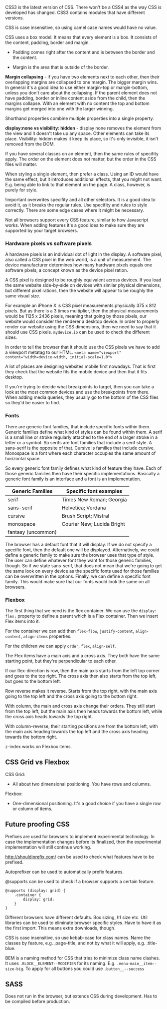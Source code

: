 CSS3 is the latest version of CSS. There won't be a CSS4 as the way CSS is developed
has changed. CSS3 contains modules that have different versions.

CSS is case insensitive, so using camel case names would have no value.

CSS uses a box model. It means that every element 
is a box. It consists of the content, padding, border
and margin.

* Padding comes right after the content and is between
the border and the content.

* Margin is the area that is outside of the border.

**Margin collapsing** - if you have two elements
next to each other, then their overlapping margins
are collapsed to one margin. The bigger margin wins.
In general it's a good idea to use either 
margin-top or margin-bottom, unless you don't care
about the collapsing. If the parent element does not
have padding, border or inline content aside from
the child, then the margins collapse. With an
element with no content the top and bottom margins
get merged into one with the larger winning.


Shorthand properties combine multiple properties
into a single property.

**display:none vs visibility: hidden** - display none removes the element from
the view and it doesn't take up any space. Other elements can take its place.
Visibility: hidden makes it keep its place, so it's only invisible, it isn't
removed from the DOM.

If you have several classes on an element, then the same
rules of specifity apply. The order on the element does not 
matter, but the order in the CSS files will matter.

When styling a single element, then prefer a class.
Using an ID would have the same effect, but it 
introduces additional effects, that you might not want.
E.g. being able to link to that element on the page.
A class, however, is purely for style.

!important overwrites specifity and all other selectors.
It is a good idea to avoid it, as it breaks the regular rules.
Use specifity and rules to style correctly. There are
some edge cases where it might be necessary.

Not all browsers support every CSS feature, 
similar to how Javascript works. When adding features
it's a good idea to make sure they are supported by
your target browsers. 

### Hardware pixels vs software pixels
A hardware pixels is an individual dot of light in the display. A software pixel, also called
a CSS pixel in the web world, is a unit of measurement. The device manufacturer determines how
many hardware pixels equals one software pixels, a concept known as the device pixel ration.

A CSS pixel is designed to be roughly equivalent across devices. If you load the same website
side-by-side on devices with similar physical dimensions, but different pixel rations, then the
website will appear to be roughly the same visual size. 

For example an iPhone X is CSS pixel measurements physically 375 x 812 pixels. But as there is a 
3 times multiplier, then the physical measurements would be 1125 x 2436 pixels, meaning that going
by those pixels, our website would consider the renderer a desktop device. In order to properly
render our website using the CSS dimensions, then we need to say that it should use CSS pixels.
`mydevice.io` can be used to check the different sizes.

In order to tell the browser that it should use the CSS pixels we have to add a viewport metatag
to our HTML. `<meta name="viewport" content="width=device-width, initial-scale=1.0">`

A lot of places are designing websites mobile first nowadays. That is first they check that the
website fits the mobile device and then that it fits desktop.

If you're trying to decide what breakpoints to target, then you can take a look at the most common
devices and use the breakpoints from there. When adding media queries, they usually go to the bottom
of the CSS files so they'd be easier to find.

### Fonts
There are generic font families, that include specific fonts within them. Generic families define what
kind of styles can be found within them. A serif is a small line or stroke regularly attached to the end
of a larger stroke in a letter or a symbol. So serifs are font families that include a serif style. A
sans-serif is the opposite of that. Cursive is families that include cursive. Monospace is a font where
each character occupies the same amount of horizontal space.

So every generic font family defines what kind of feature they have. Each of those generic families then
have their specific implementations. Basically a generic font family is an interface and a font is an
implementation.

| Generic Families     | Specific font examples |
| --------------- | ----------- |
| serif      | Times New Roman; Georgia       |
| sans-serif   | Helvetica; Verdana        |
| cursive   | Brush Script; Mistral        |
| monospace   | Courier New; Lucida Bright        |
| fantasy (uncommon)   |         |

The browser has a default font that it will display. If we do not specify a specific font, then the default
one will be displayed. Alternatively, we could define a generic family to make sure the browser uses that 
type of style. The user can define whatever font they want for those generic families, though. So if we
state sans-serif, that does not mean that we're going to get the same look on every device as the specific
fonts used for those families can be overwritten in the options. Finally, we can define a specific font
family. This would make sure that our fonts would look the same on all browsers.


### Flexbox
The first thing that we need is the flex container. We can
use the `display: flex;` property to define a parent which
is a Flex container. Then we insert Flex items
into it.

For the container we can add then `flex-flow`, `justify-content`,
`align-content`, `align-items` properties.

For the children we can apply `order`, `flex`, `align-self`.

The Flex items have a main axis and a cross axis.
They both have the same starting point, but they're perpendicular
to each other.

If our flex-direction is row, then the main axis starts
from the left top corner and goes to the top right. The cross
axis then also starts from the top left, but goes to the bottom left.
 
Row reverse makes it reverse. Starts from the top right, with the
main axis going to the top left and the cross axis going to the bottom
right.

With column, the main and cross axis change their orders. They
still start from the top left, but the main axis then
heads towards the bottom left, while the cross axis heads towards
the top right.

With column-reverse, their starting positions are from the
bottom left, with the main axis heading towards the top left
and the cross axis heading towards the bottom right.

z-index works on Flexbox items.

## CSS Grid vs Flexbox
CSS Grid:
* All about two dimensional positioning. You have rows and columns.

Flexbox:
* One-dimensional positioning. It's a good choice if you have a single row or column 
of items.

## Future proofing CSS
Prefixes are used for browsers to implement experimental technology. In case the implementation
changes before its finalized, then the experimental implementation will still continue working.

http://shouldiprefix.com/ can be used to check what features have to be prefixed.

Autoprefixer can be used to automatically prefix features.

@supports can be used to check if a browser supports a certain feature.
```
@supports (display: grid) {
    .container {
        display: grid;
    }
}
```

Different browsers have different defaults. Box sizing, h1 size etc. Util libraries can be
used to eliminate browser specific styles. Have to have it as the first import. This means
extra downloads, though.

CSS is case insensitive, so use kebab-case for class names. Name the classes by feature, e.g.
.page-title, and not by what it will apply, e.g. .title-blue.

BEM is a naming method for CSS that tries to minimize class name clashes.
It uses `.BLOCK__ELEMENT--MODIFIER` for its naming. E.g. `.menu-main__item--size-big`.
To apply for all buttons you could use `.button__--success`

## SASS
Does not run in the browser, but extends CSS during development. Has to be compiled before 
production.